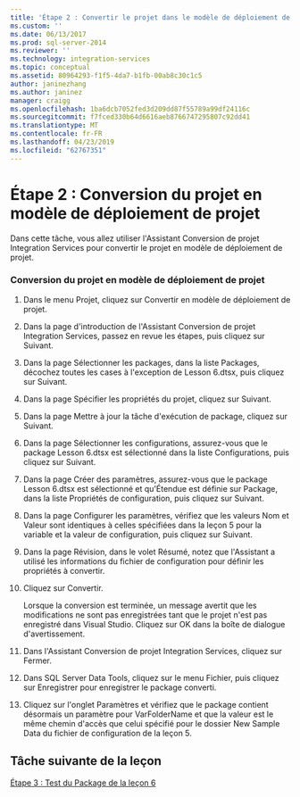 ```yaml
---
title: 'Étape 2 : Convertir le projet dans le modèle de déploiement de projet | Microsoft Docs'
ms.custom: ''
ms.date: 06/13/2017
ms.prod: sql-server-2014
ms.reviewer: ''
ms.technology: integration-services
ms.topic: conceptual
ms.assetid: 80964293-f1f5-4da7-b1fb-00ab8c30c1c5
author: janinezhang
ms.author: janinez
manager: craigg
ms.openlocfilehash: 1ba6dcb7052fed3d209dd87f55789a99df24116c
ms.sourcegitcommit: f7fced330b64d6616aeb8766747295807c92dd41
ms.translationtype: MT
ms.contentlocale: fr-FR
ms.lasthandoff: 04/23/2019
ms.locfileid: "62767351"
---
```

# <a name="step-2-converting-the-project-to-the-project-deployment-model"></a>Étape 2 : Conversion du projet en modèle de déploiement de projet
  Dans cette tâche, vous allez utiliser l'Assistant Conversion de projet Integration Services pour convertir le projet en modèle de déploiement de projet.  
  
### <a name="converting-the-project-to-the-project-deployment-model"></a>Conversion du projet en modèle de déploiement de projet  
  
1.  Dans le menu Projet, cliquez sur Convertir en modèle de déploiement de projet.  
  
2.  Dans la page d'introduction de l'Assistant Conversion de projet Integration Services, passez en revue les étapes, puis cliquez sur Suivant.  
  
3.  Dans la page Sélectionner les packages, dans la liste Packages, décochez toutes les cases à l'exception de Lesson 6.dtsx, puis cliquez sur Suivant.  
  
4.  Dans la page Spécifier les propriétés du projet, cliquez sur Suivant.  
  
5.  Dans la page Mettre à jour la tâche d'exécution de package, cliquez sur Suivant.  
  
6.  Dans la page Sélectionner les configurations, assurez-vous que le package Lesson 6.dtsx est sélectionné dans la liste Configurations, puis cliquez sur Suivant.  
  
7.  Dans la page Créer des paramètres, assurez-vous que le package Lesson 6.dtsx est sélectionné et qu'Étendue est définie sur Package, dans la liste Propriétés de configuration, puis cliquez sur Suivant.  
  
8.  Dans la page Configurer les paramètres, vérifiez que les valeurs Nom et Valeur sont identiques à celles spécifiées dans la leçon 5 pour la variable et la valeur de configuration, puis cliquez sur Suivant.  
  
9. Dans la page Révision, dans le volet Résumé, notez que l'Assistant a utilisé les informations du fichier de configuration pour définir les propriétés à convertir.  
  
10. Cliquez sur Convertir.  
  
     Lorsque la conversion est terminée, un message avertit que les modifications ne sont pas enregistrées tant que le projet n'est pas enregistré dans Visual Studio. Cliquez sur OK dans la boîte de dialogue d'avertissement.  
  
11. Dans l'Assistant Conversion de projet Integration Services, cliquez sur Fermer.  
  
12. Dans SQL Server Data Tools, cliquez sur le menu Fichier, puis cliquez sur Enregistrer pour enregistrer le package converti.  
  
13. Cliquez sur l'onglet Paramètres et vérifiez que le package contient désormais un paramètre pour VarFolderName et que la valeur est le même chemin d'accès que celui spécifié pour le dossier New Sample Data du fichier de configuration de la leçon 5.  
  
## <a name="next-task-in-lesson"></a>Tâche suivante de la leçon  
 [Étape 3 : Test du Package de la leçon 6](lesson-6-3-testing-the-lesson-6-package.md)  
  
  
